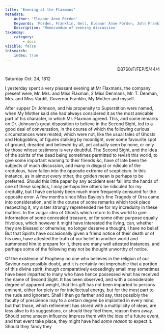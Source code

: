 ```yaml
---
title: 'Evening at the Flaxmans'
metadata:
    Author: 'Eleanor Anne Porden'
    Keywords: 'Porden, Franklin, Gell, Eleanor Anne Porden, John Franklin, Vardill, Anna Jane Vardill, Flaxman'
    Description: 'Memorandum of evening discussion'
taxonomy:
    category:
        - docs
visible: false
tntsearch:
    index: true
---
```


<div style="text-align:right"><span class="dro">D8760/F/FEP/5/44/4</span> <a href="https://calmview.derbyshire.gov.uk/calmview/Record.aspx?src=CalmView.Catalog&id=D8760%2fF%2fFEP%2f5%2f44%2f4&pos=8" target="_blank"><i class="fa fa-external-link"></i></a></div>

Saturday Oct. 24, 1812 

I yesterday spent a very pleasant evening at Mr Flaxmans, the company present were, Mr. Mrs. and Miss Flaxman, 2 Miss Denmans, Mr. T. Denman, Mrs. and Miss Vardill, Governor Franklin, My Mother and myself.

After supper Dr Johnson, and his propensity to Superstition were named, when My Mother said she had always considered it as the most amicable part of his character, in which Mr. Flaxman agreed. This, and some remarks on Dr. Johnson’s great disposition to believe in the Second Sight, led to a good deal of conversation, in the course of which the following curious circumstances were related, which were not, like the usual tales of Ghosts and Hobgoblins, of figures stalking by moonlight, over some favourite spot of ground, dreaded and believed by all, yet actually seen by none, or only by those whose testimony is very doubtful. The Second Sight, and the idea of the spirits of the dead being sometimes permitted to revisit this world, to give some important warning to their friends &c, have of late been the subjects of much discussion, and many in disgust or ridicule of the credulous, have fallen into the opposite extreme of scepticism. In this instance, as in almost every other, the golden mean is perhaps to be preferred. Should this little paper by any accident ever fall into the hands of one of these sceptics, I may perhaps like others be ridiculed for my credulity, but I have certainly been much more frequently censured for the opposite error. A few months since Miss Bayley’s fine Tragedy of Orra came into consideration, and in the course of some remarks which took place respecting it, my sister strongly reprehended me for my incredulity in these matters. In the vulgar idea of Ghosts which return to this world to give information of some concealed treasure, or for some other purpose equally frivolous, which however it might have interested the living, can, whether they are blessed or otherwise, no longer deserve a thought, I have no belief. But that Spirits have occasionally given a friend notice of their death or of his own, have attested the truth of our belief in another world and summoned him to prepare for it, there are many well attested instances, and perhaps some of the following may not be thought unworthy of notice.

Of the existence of Prophecy no one who believes in the religion of our Saviour can possibly doubt, and it is certainly not improbable that a portion of this divine spirit, though comparatively exceedingly small may sometimes have been imparted to many who have hence possessed what has received the name of Second Sight. It has been observed, and with a considerable degree of apparent weight, that this gift has not been imparted to persons eminent, either for piety or for intellectual energy, but for the most part to the rude and ignorant. Shall I then go farther and say, that possibly the faculty of prescience may to a certain degree be implanted in every mind, but that those, which refinement has stored with a multiplicity of ideas, are less alive to its suggestions, or should they feel them, reason them away. Should some unseen influence impress them with the idea of a future event, and that event take place, they might have had *some reason* to expect it. Should they fancy they
